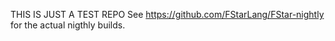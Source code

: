 THIS IS JUST A TEST REPO
See https://github.com/FStarLang/FStar-nightly for the actual nigthly builds.
